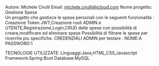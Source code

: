 Autore: Michele Cirulli
Email: michele.cirulli@icloud.com
Nome progetto: Gestione Spese   
Un progetto che gestisce le spese personali con le seguenti funzionalità :
Creazione Token JWT,Creazione ruoli ADMIN e UTENTE,Registrazione,Login,CRUD delle spese con possibilità di creare,modificare ed eliminare spese
Possibilità di filtrare le spese per ricerche piu specifiche.
CREDENZIALI ADMIN per testare :
NOME:A
PASSWORD:1

TECNOLOGIE UTILIZZATE:
Linguaggi:Java,HTML,CSS,Javascript
Framework:Spring Boot
Database:MySQL


